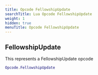 ```yaml
---
title: Opcode FellowshipUpdate
searchTitle: Lua Opcode FellowshipUpdate
weight: 1
hidden: true
menuTitle: Opcode FellowshipUpdate
---
```

## FellowshipUpdate

This represents a FellowshipUpdate opcode
```lua
Opcode.FellowshipUpdate
```